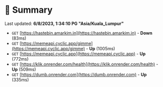 # 📖 Summary
Last updated: **6/8/2023, 1:34:10 PG "Asia/Kuala_Lumpur"**

- `GET` [https://hastebin.amarkim.in](https://hastebin.amarkim.in) - **Down** (83ms)
- `GET` [https://memeapi.cyclic.app/gimme](https://memeapi.cyclic.app/gimme) - **Up** (1005ms)
- `GET` [https://memeapi.cyclic.app](https://memeapi.cyclic.app) - **Up** (772ms)
- `GET` [https://klik.onrender.com/health](https://klik.onrender.com/health) - **Up** (509ms)
- `GET` [https://dumb.onrender.com](https://dumb.onrender.com) - **Up** (335ms)
